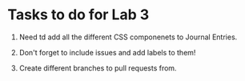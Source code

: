 # Tasks to do for Lab 3

1. Need td add all the different CSS componenets to Journal Entries.

2. Don't forget to include issues and add labels to them!

3. Create different branches to pull requests from.
